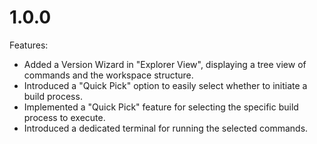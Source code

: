 # 1.0.0

Features:

- Added a Version Wizard in "Explorer View", displaying a tree view of commands and the workspace structure.
- Introduced a "Quick Pick" option to easily select whether to initiate a build process.
- Implemented a "Quick Pick" feature for selecting the specific build process to execute.
- Introduced a dedicated terminal for running the selected commands.

